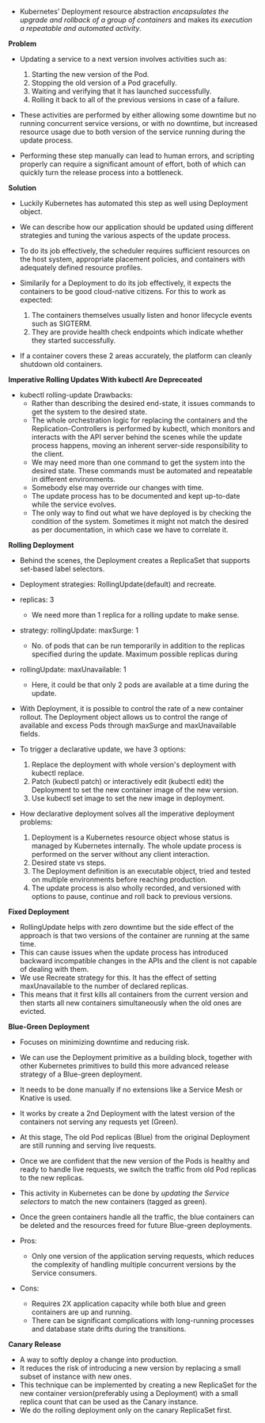 * Kubernetes' Deployment resource abstraction *encapsulates the upgrade and rollback of a group of containers* and makes its *execution a repeatable and automated activity*.

**Problem**
* Updating a service to a next version involves activities such as:
    1. Starting the new version of the Pod.
    2. Stopping the old version of a Pod gracefully.
    3. Waiting and verifying that it has launched successfully.
    4. Rolling it back to all of the previous versions in case of a failure.

* These activities are performed by either allowing some downtime but no running concurrent service versions, or with no downtime, but increased resource usage due to both version of the service running during the update process.

* Performing these step manually can lead to human errors, and scripting properly can require a significant amount of effort, both of which can quickly turn the release process into a bottleneck.

**Solution**
* Luckily Kubernetes has automated this step as well using Deployment object.
* We can describe how our application should be updated using different strategies and tuning the various aspects of the update process.

* To do its job effectively, the scheduler requires sufficient resources on the host system, appropriate placement policies, and containers with adequately defined resource profiles.

* Similarily for a Deployment to do its job effectively, it expects the containers to be good cloud-native citizens. For this to work as expected:
    1. The containers themselves usually listen and honor lifecycle events such as SIGTERM.
    2. They are provide health check endpoints which indicate whether they started successfully.
* If a container covers these 2 areas accurately, the platform can cleanly shutdown old containers.

**Imperative Rolling Updates With kubectl Are Depreceated**
* kubectl rolling-update Drawbacks:
    * Rather than describing the desired end-state, it issues commands to get the system to the desired state.
    * The whole orchestration logic for replacing the containers and the Replication-Controllers is performed by kubectl, which monitors and interacts with the API server behind the scenes while the update process happens, moving an inherent server-side responsibility to the client.
    * We may need more than one command to get the system into the desired state. These commands must be automated and repeatable in different environments.
    * Somebody else may override our changes with time.
    * The update process has to be documented and kept up-to-date while the service evolves.
    * The only way to find out what we have deployed is by checking the condition of the system. Sometimes it might not match the desired as per documentation, in which case we have to correlate it.

**Rolling Deployment**
* Behind the scenes, the Deployment creates a ReplicaSet that supports set-based label selectors.
* Deployment strategies: RollingUpdate(default) and recreate.

* replicas: 3
    * We need more than 1 replica for a rolling update to make sense.
* strategy:
    rollingUpdate: 
        maxSurge: 1
    * No. of pods that can be run temporarily in addition to the replicas specified during the update. Maximum possible replicas during 
* rollingUpdate:
    maxUnavailable: 1
    * Here, it could be that only 2 pods are available at a time during the update.

* With Deployment, it is possible to control the rate of a new container rollout. The Deployment object allows us to control the range of available and excess Pods through maxSurge and maxUnavailable fields.

* To trigger a declarative update, we have 3 options:
    1. Replace the deployment with whole version's deployment with kubectl replace.
    2. Patch (kubectl patch) or interactively edit (kubectl edit) the Deployment to set the new container image of the new version.
    3. Use kubectl set image to set the new image in deployment.

* How declarative deployment solves all the imperative deployment problems:
    1. Deployment is a Kubernetes resource object whose status is managed by Kubernetes internally. The whole update process is performed on the server without any client interaction.
    2. Desired state vs steps.
    3. The Deployment definition is an executable object, tried and tested on multiple environments before reaching production.
    4. The update process is also wholly recorded, and versioned with options to pause, continue and roll back to previous versions.

**Fixed Deployment**
* RollingUpdate helps with zero downtime but the side effect of the approach is that two versions of the container are running at the same time.
* This can cause issues when the update process has introduced backward incompatible changes in the APIs and the client is not capable of dealing with them.
* We use Recreate strategy for this. It has the effect of setting maxUnavailable to the number of declared replicas.
* This means that it first kills all containers from the current version and then starts all new containers simultaneously when the old ones are evicted.

**Blue-Green Deployment**
* Focuses on minimizing downtime and reducing risk.
* We can use the Deployment primitive as a building block, together with other Kubernetes primitives to build this more advanced release strategy of a Blue-green deployment.
* It needs to be done manually if no extensions like a Service Mesh or Knative is used.
* It works by create a 2nd Deployment with the latest version of the containers not serving any requests yet (Green).
* At this stage, The old Pod replicas (Blue) from the original Deployment are still running and serving live requests.

* Once we are confident that the new version of the Pods is healthy and ready to handle live requests, we switch the traffic from old Pod replicas to the new replicas.
* This activity in Kubernetes can be done by *updating the Service selectors* to match the new containers (tagged as green).
* Once the green containers handle all the traffic, the blue containers can be deleted and the resources freed for future Blue-green deployments.

* Pros:
    * Only one version of the application serving requests, which reduces the complexity of handling multiple concurrent versions by the Service consumers.
* Cons:
    * Requires 2X application capacity while both blue and green containers are up and running.
    * There can be significant complications with long-running processes and database state drifts during the transitions.

**Canary Release**
* A way to softly deploy a change into production.
* It reduces the risk of introducing a new version by replacing a small subset of instance with new ones.
* This technique can be implemented by creating a new ReplicaSet for the new container version(preferably using a Deployment) with a small replica count that can be used as the Canary instance.
* We do the rolling deployment only on the canary ReplicaSet first.
